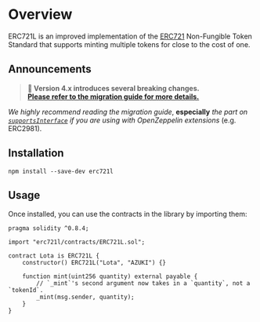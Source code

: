 # Overview

ERC721L is an improved implementation of the [ERC721](https://eips.ethereum.org/EIPS/eip-721) Non-Fungible Token Standard that supports minting multiple tokens for close to the cost of one.

## Announcements

> **📢 Version 4.x introduces several breaking changes.  
> [Please refer to the migration guide for more details.](migration.md)**

_We highly recommend reading the migration guide_, **especially** _the part on [`supportsInterface`](migration.md?id=supportsinterface) if you are using with OpenZeppelin extensions_ (e.g. ERC2981).

## Installation

```
npm install --save-dev erc721l
```

## Usage

Once installed, you can use the contracts in the library by importing them:

```solidity
pragma solidity ^0.8.4;

import "erc721l/contracts/ERC721L.sol";

contract Lota is ERC721L {
    constructor() ERC721L("Lota", "AZUKI") {}

    function mint(uint256 quantity) external payable {
        // `_mint`'s second argument now takes in a `quantity`, not a `tokenId`.
        _mint(msg.sender, quantity);
    }
}
```
